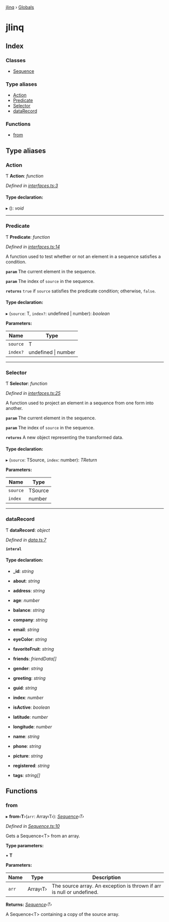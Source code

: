[jlinq](README.md) › [Globals](globals.md)

# jlinq

## Index

### Classes

* [Sequence](classes/sequence.md)

### Type aliases

* [Action](globals.md#action)
* [Predicate](globals.md#predicate)
* [Selector](globals.md#selector)
* [dataRecord](globals.md#datarecord)

### Functions

* [from](globals.md#from)

## Type aliases

###  Action

Ƭ **Action**: *function*

*Defined in [interfaces.ts:3](https://github.com/DreadLordMikey/jlinq/blob/3114c0a/src/interfaces.ts#L3)*

#### Type declaration:

▸ (): *void*

___

###  Predicate

Ƭ **Predicate**: *function*

*Defined in [interfaces.ts:14](https://github.com/DreadLordMikey/jlinq/blob/3114c0a/src/interfaces.ts#L14)*

A function used to test whether or not an element in a sequence satisfies a
condition.

**`param`** The current element in the sequence.

**`param`** The index of `source` in the sequence.

**`returns`** `true` if `source` satisfies the predicate condition;
otherwise, `false`.

#### Type declaration:

▸ (`source`: T, `index?`: undefined | number): *boolean*

**Parameters:**

Name | Type |
------ | ------ |
`source` | T |
`index?` | undefined &#124; number |

___

###  Selector

Ƭ **Selector**: *function*

*Defined in [interfaces.ts:25](https://github.com/DreadLordMikey/jlinq/blob/3114c0a/src/interfaces.ts#L25)*

A function used to project an element in a sequence from one form into another.

**`param`** The current element in the sequence.

**`param`** The index of `source` in the sequence.

**`returns`** A new object representing the transformed data.

#### Type declaration:

▸ (`source`: TSource, `index`: number): *TReturn*

**Parameters:**

Name | Type |
------ | ------ |
`source` | TSource |
`index` | number |

___

###  dataRecord

Ƭ **dataRecord**: *object*

*Defined in [data.ts:7](https://github.com/DreadLordMikey/jlinq/blob/3114c0a/src/data.ts#L7)*

**`interal`** 

#### Type declaration:

* **_id**: *string*

* **about**: *string*

* **address**: *string*

* **age**: *number*

* **balance**: *string*

* **company**: *string*

* **email**: *string*

* **eyeColor**: *string*

* **favoriteFruit**: *string*

* **friends**: *friendData[]*

* **gender**: *string*

* **greeting**: *string*

* **guid**: *string*

* **index**: *number*

* **isActive**: *boolean*

* **latitude**: *number*

* **longitude**: *number*

* **name**: *string*

* **phone**: *string*

* **picture**: *string*

* **registered**: *string*

* **tags**: *string[]*

## Functions

###  from

▸ **from**‹**T**›(`arr`: Array‹T›): *[Sequence](classes/sequence.md)‹T›*

*Defined in [Sequence.ts:10](https://github.com/DreadLordMikey/jlinq/blob/3114c0a/src/Sequence.ts#L10)*

Gets a Sequence&lt;T&gt; from an array.

**Type parameters:**

▪ **T**

**Parameters:**

Name | Type | Description |
------ | ------ | ------ |
`arr` | Array‹T› | The source array. An exception is thrown if arr is null or undefined. |

**Returns:** *[Sequence](classes/sequence.md)‹T›*

A Sequence&lt;T&gt; containing a copy of the source array.
